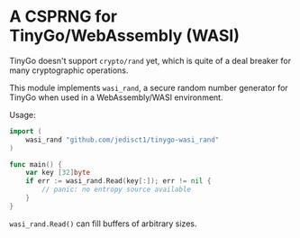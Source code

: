 # A CSPRNG for TinyGo/WebAssembly (WASI)

TinyGo doesn't support `crypto/rand` yet, which is quite of a deal breaker for many cryptographic operations.

This module implements `wasi_rand`, a secure random number generator for TinyGo when used in a WebAssembly/WASI environment.

Usage:

```go
import (
    wasi_rand "github.com/jedisct1/tinygo-wasi_rand"
)

func main() {
    var key [32]byte
    if err := wasi_rand.Read(key[:]); err != nil {
        // panic: no entropy source available
    }
}
```

`wasi_rand.Read()` can fill buffers of arbitrary sizes.
